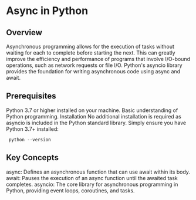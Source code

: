 # Async in Python
## Overview
Asynchronous programming allows for the execution of tasks without waiting for each to complete before starting the next. This can greatly improve the efficiency and performance of programs that involve I/O-bound operations, such as network requests or file I/O. Python's asyncio library provides the foundation for writing asynchronous code using async and await.

## Prerequisites
Python 3.7 or higher installed on your machine.
Basic understanding of Python programming.
Installation
No additional installation is required as asyncio is included in the Python standard library. Simply ensure you have Python 3.7+ installed:

`` python --version``
## Key Concepts
async: Defines an asynchronous function that can use await within its body.
await: Pauses the execution of an async function until the awaited task completes.
asyncio: The core library for asynchronous programming in Python, providing event loops, coroutines, and tasks.
